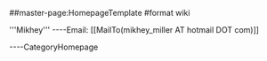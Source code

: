 \#\#master-page:HomepageTemplate \#format wiki

'''Mikhey''' ----Email: \[\[MailTo(mikhey\_miller AT hotmail DOT
com)\]\]

----CategoryHomepage
